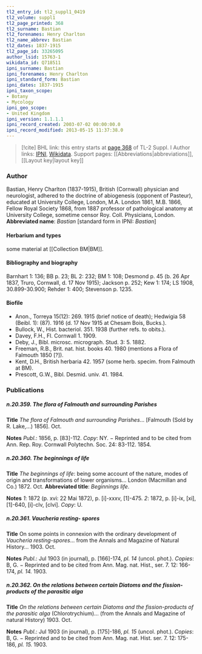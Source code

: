 ```yaml
---
tl2_entry_id: tl2_suppl1_0419
tl2_volume: suppl1
tl2_page_printed: 368
tl2_surname: Bastian
tl2_forenames: Henry Charlton
tl2_name_abbrev: Bastian
tl2_dates: 1837-1915
tl2_page_id: 33265095
author_lsid: 15763-1
wikidata_id: Q718511
ipni_surname: Bastian
ipni_forenames: Henry Charlton
ipni_standard_form: Bastian
ipni_dates: 1837-1915
ipni_taxon_scope: 
- Botany
- Mycology
ipni_geo_scope: 
- United Kingdom
ipni_version: 1.1.1.1
ipni_record_created: 2003-07-02 00:00:00.0
ipni_record_modified: 2013-05-15 11:37:38.0
---
```


> [!cite] BHL link: this entry starts at [page 368](https://www.biodiversitylibrary.org/page/33265095) of TL-2 Suppl. I
> Author links: [IPNI](https://www.ipni.org/a/15763-1), [Wikidata](https://www.wikidata.org/wiki/Q718511). Support pages: [[Abbreviations|abbreviations]], [[Layout key|layout key]]

### Author

Bastian, Henry Charlton (1837-1915), British (Cornwall) physician and neurologist, adhered to the doctrine of abiogenesis (opponent of Pasteur), educated at University College, London, M.A. London 1861, M.B. 1866, Fellow Royal Society 1868, from 1887 professor of pathological anatomy at University College, sometime censor Roy. Coll. Physicians, London. 
**Abbreviated name**: *Bastian* \[standard form in IPNI: *Bastian*\]

#### Herbarium and types

some material at [[Collection BM|BM]].

#### Bibliography and biography

Barnhart 1: 136; BB p. 23; BL 2: 232; BM 1: 108; Desmond p. 45 (b. 26 Apr 1837, Truro, Cornwall, d. 17 Nov 1915); Jackson p. 252; Kew 1: 174; LS 1908, 30.899-30.900; Rehder 1: 400; Stevenson p. 1235.

#### Biofile

- Anon., Torreya 15(12): 269. 1915 (brief notice of death); Hedwigia 58 (Beibl. 1): (87). 1916 (d. 17 Nov 1915 at Chesam Bois, Bucks.).
- Bullock, W., Hist. bacteriol. 351. 1938 (further refs. to obits.).
- Davey, F.H., Fl. Cornwall 1. 1909.
- Deby, J., Bibl. microsc. micrograph. Stud. 3: 5. 1882.
- Freeman, R.B., Brit. nat. hist. books 40. 1980 (mentions a Flora of Falmouth 1850 \[?\]).
- Kent, D.H., British herbaria 42. 1957 (some herb. specim. from Falmouth at BM).
- Prescott, G.W., Bibl. Desmid. univ. 41. 1984.

### Publications

##### n.20.359. The flora of Falmouth and surrounding Parishes

**Title**
*The flora of Falmouth and surrounding Parishes*... \[Falmouth (Sold by R. Lake,...) 1856\]. Oct.

**Notes**
*Publ*.: 1856, p. \[83\]-112. *Copy*: NY. − Reprinted and to be cited from Ann. Rep. Roy. Cornwall Polytechn. Soc. 24: 83-112. 1854.

##### n.20.360. The beginnings of life

**Title**
*The beginnings of life*: being some account of the nature, modes of origin and transformations of lower organisms... London (Macmillan and Co.) 1872. Oct.
**Abbreviated title**: *Beginnings life*.

**Notes**
*1*: 1872 (p. xvi: 22 Mai 1872), p. \[i\]-xxxv, \[1\]-475.
*2*: 1872, p. \[i\]-ix, \[xi\], \[1\]-640, \[i\]-clv, \[clvi\].
*Copy*: U.

##### n.20.361. Vaucheria resting- spores

**Title**
On some points in connexion with the ordinary development of *Vaucheria resting-spores*... from the Annals and Magazine of Natural History... 1903. Oct.

**Notes**
*Publ*.: Jul 1903 (in journal), p. \[166\]-174, *pl. 14* (uncol. phot.). *Copies*: B, G. − Reprinted and to be cited from Ann. Mag. nat. Hist., ser. 7. 12: 166-174, *pl. 14.* 1903.

##### n.20.362. On the relations between certain Diatoms and the fission-products of the parasitic alga

**Title**
*On the relations between certain Diatoms and the fission-products of the parasitic alga* (Chlorotrychium)... (from the Annals and Magazine of natural History) 1903. Oct.

**Notes**
*Publ*.: Jul 1903 (in journal), p. \[175\]-186, *pl. 15* (uncol. phot.). *Copies*: B, G. − Reprinted and to be cited from Ann. Mag. nat. Hist. ser. 7. 12: 175-186, *pl. 15.* 1903.

